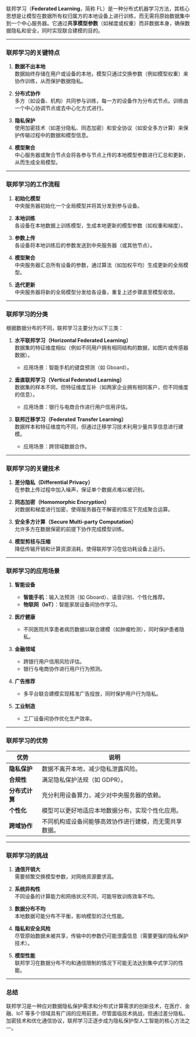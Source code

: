 联邦学习（**Federated Learning**，简称 FL）是一种分布式机器学习方法，其核心思想是让模型在数据所有权归属方的本地设备上进行训练，而无需将原始数据集中到一个中心服务器。它通过**共享模型参数**（如梯度或权重）而非数据本身，确保数据隐私和安全，同时实现联合建模的目的。

---

### **联邦学习的关键特点**
1. **数据不出本地**  
   数据始终存储在用户或设备的本地，模型只通过交换参数（例如模型权重）来协作训练，从而保护数据隐私。

2. **分布式协作**  
   多方（如设备、机构）共同参与训练，每一方的设备作为分布式节点。训练由一个中心协调节点或去中心化方式进行。

3. **隐私保护**  
   使用加密技术（如差分隐私、同态加密）和安全协议（如安全多方计算）来保护传输过程中的数据和模型信息。

4. **模型聚合**  
   中心服务器或聚合节点会将各参与节点上传的本地模型参数进行汇总和更新，从而生成全局模型。

---

### **联邦学习的工作流程**
1. **初始化模型**  
   中央服务器初始化一个全局模型并将其分发到参与设备。

2. **本地训练**  
   各设备在本地数据上训练模型，生成本地更新的模型参数（如权重和梯度）。

3. **参数上传**  
   各设备将本地训练后的参数发送到中央服务器（或其他节点）。

4. **模型聚合**  
   中央服务器汇总所有设备的参数，通过算法（如加权平均）生成更新的全局模型。

5. **迭代更新**  
   中央服务器将新的全局模型分发给各设备，重复上述步骤直至模型收敛。

---

### **联邦学习的分类**
根据数据分布的不同，联邦学习主要分为以下三类：

1. **水平联邦学习（Horizontal Federated Learning）**  
   数据集的特征维度相似（例如不同用户拥有相同结构的数据，如图片或传感器数据）。
   - 应用场景：智能手机的键盘预测（如 Gboard）。

2. **垂直联邦学习（Vertical Federated Learning）**  
   数据集的样本不同，但特征维度互补（如两家企业拥有相同客户，但不同维度的信息）。
   - 应用场景：银行与电商合作进行用户信用评估。

3. **联邦迁移学习（Federated Transfer Learning）**  
   数据样本和特征维度均不同，但通过迁移学习技术利用少量共享信息进行建模。
   - 应用场景：跨领域数据合作。

---

### **联邦学习的关键技术**

1. **差分隐私（Differential Privacy）**  
   在参数上传过程中加入噪声，保证单个数据点难以被识别。

2. **同态加密（Homomorphic Encryption）**  
   对数据和梯度进行加密，使得服务器在不解密的情况下完成聚合运算。

3. **安全多方计算（Secure Multi-party Computation）**  
   允许多方在数据保密的前提下协作完成模型训练。

4. **模型剪枝与压缩**  
   降低传输开销和计算资源消耗，使得联邦学习在低功耗设备上运行。

---

### **联邦学习的应用场景**
1. **智能设备**  
   - **智能手机**：输入法预测（如 Gboard）、语音识别、个性化推荐。
   - **物联网（IoT）**：智能家居设备间协作学习。

2. **医疗健康**  
   - 不同医院共享患者病历数据以联合建模（如肿瘤检测），同时保护患者隐私。

3. **金融领域**  
   - 跨银行用户信用风险评估。
   - 银行与电商协作进行用户行为预测。

4. **广告推荐**  
   - 多平台联合建模实现精准广告投放，同时保护用户行为隐私。

5. **工业制造**  
   - 工厂设备间协作优化生产效率。

---

### **联邦学习的优势**

| 优势                   | 说明                                                                 |
|------------------------|---------------------------------------------------------------------|
| **隐私保护**           | 数据不离开本地，减少隐私泄露风险。                                   |
| **合规性**             | 满足隐私保护法规（如 GDPR）。                                       |
| **分布式计算**         | 充分利用设备算力，减少对中央服务器的依赖。                           |
| **个性化**             | 模型可以更好地适应本地数据分布，实现个性化应用。                     |
| **跨域协作**           | 不同机构或设备间能够高效协作进行建模，而无需共享数据。                |

---

### **联邦学习的挑战**
1. **通信开销大**  
   需要频繁交换模型参数，对网络资源要求高。

2. **系统异构性**  
   不同设备的计算能力和网络状况不同，可能导致训练效率不均。

3. **数据分布不均**  
   本地数据可能分布不平衡，影响模型的泛化性能。

4. **隐私和安全风险**  
   尽管原始数据未被共享，传输中的参数仍可能泄露信息（需要更强的隐私保护技术）。

5. **模型性能**  
   联邦学习在数据分布不均和通信限制的情况下可能无法达到集中式学习的性能。

---

### **总结**
联邦学习是一种应对数据隐私保护需求和分布式计算需求的创新技术，在医疗、金融、IoT 等多个领域具有广阔的应用前景。尽管面临技术挑战，但通过差分隐私、加密技术和优化通信协议，联邦学习正逐步成为隐私保护型人工智能的核心方法之一。
